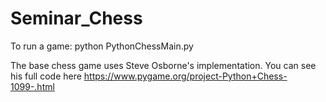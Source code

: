 # Seminar_Chess
To run a game: python PythonChessMain.py

The base chess game uses Steve Osborne's implementation. You can see his full code here https://www.pygame.org/project-Python+Chess-1099-.html
